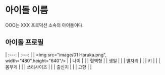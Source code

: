 # 아이돌 이름

OOO는 XXX 프로덕션 소속의 아이돌이다.

## 아이돌 프로필

| :---: | :---: |
| <img src="image/01 Haruka.png", width="480",height="640"/> |
| 나이 | |
| 혈액형 |
| 생일 | |
| 별자리 | |
| 키 | |
| 몸무게 | |
| 쓰리사이즈 | |
| 출신지 | |
| 고향 | |
